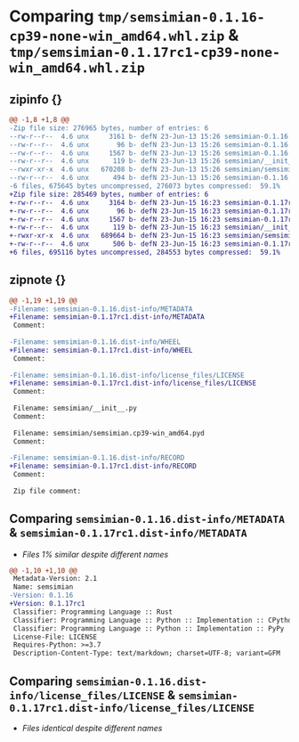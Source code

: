# Comparing `tmp/semsimian-0.1.16-cp39-none-win_amd64.whl.zip` & `tmp/semsimian-0.1.17rc1-cp39-none-win_amd64.whl.zip`

## zipinfo {}

```diff
@@ -1,8 +1,8 @@
-Zip file size: 276965 bytes, number of entries: 6
--rw-r--r--  4.6 unx     3161 b- defN 23-Jun-13 15:26 semsimian-0.1.16.dist-info/METADATA
--rw-r--r--  4.6 unx       96 b- defN 23-Jun-13 15:26 semsimian-0.1.16.dist-info/WHEEL
--rw-r--r--  4.6 unx     1567 b- defN 23-Jun-13 15:26 semsimian-0.1.16.dist-info/license_files/LICENSE
--rw-r--r--  4.6 unx      119 b- defN 23-Jun-13 15:26 semsimian/__init__.py
--rwxr-xr-x  4.6 unx   670208 b- defN 23-Jun-13 15:26 semsimian/semsimian.cp39-win_amd64.pyd
--rw-r--r--  4.6 unx      494 b- defN 23-Jun-13 15:26 semsimian-0.1.16.dist-info/RECORD
-6 files, 675645 bytes uncompressed, 276073 bytes compressed:  59.1%
+Zip file size: 285469 bytes, number of entries: 6
+-rw-r--r--  4.6 unx     3164 b- defN 23-Jun-15 16:23 semsimian-0.1.17rc1.dist-info/METADATA
+-rw-r--r--  4.6 unx       96 b- defN 23-Jun-15 16:23 semsimian-0.1.17rc1.dist-info/WHEEL
+-rw-r--r--  4.6 unx     1567 b- defN 23-Jun-15 16:23 semsimian-0.1.17rc1.dist-info/license_files/LICENSE
+-rw-r--r--  4.6 unx      119 b- defN 23-Jun-15 16:23 semsimian/__init__.py
+-rwxr-xr-x  4.6 unx   689664 b- defN 23-Jun-15 16:23 semsimian/semsimian.cp39-win_amd64.pyd
+-rw-r--r--  4.6 unx      506 b- defN 23-Jun-15 16:23 semsimian-0.1.17rc1.dist-info/RECORD
+6 files, 695116 bytes uncompressed, 284553 bytes compressed:  59.1%
```

## zipnote {}

```diff
@@ -1,19 +1,19 @@
-Filename: semsimian-0.1.16.dist-info/METADATA
+Filename: semsimian-0.1.17rc1.dist-info/METADATA
 Comment: 
 
-Filename: semsimian-0.1.16.dist-info/WHEEL
+Filename: semsimian-0.1.17rc1.dist-info/WHEEL
 Comment: 
 
-Filename: semsimian-0.1.16.dist-info/license_files/LICENSE
+Filename: semsimian-0.1.17rc1.dist-info/license_files/LICENSE
 Comment: 
 
 Filename: semsimian/__init__.py
 Comment: 
 
 Filename: semsimian/semsimian.cp39-win_amd64.pyd
 Comment: 
 
-Filename: semsimian-0.1.16.dist-info/RECORD
+Filename: semsimian-0.1.17rc1.dist-info/RECORD
 Comment: 
 
 Zip file comment:
```

## Comparing `semsimian-0.1.16.dist-info/METADATA` & `semsimian-0.1.17rc1.dist-info/METADATA`

 * *Files 1% similar despite different names*

```diff
@@ -1,10 +1,10 @@
 Metadata-Version: 2.1
 Name: semsimian
-Version: 0.1.16
+Version: 0.1.17rc1
 Classifier: Programming Language :: Rust
 Classifier: Programming Language :: Python :: Implementation :: CPython
 Classifier: Programming Language :: Python :: Implementation :: PyPy
 License-File: LICENSE
 Requires-Python: >=3.7
 Description-Content-Type: text/markdown; charset=UTF-8; variant=GFM
```

## Comparing `semsimian-0.1.16.dist-info/license_files/LICENSE` & `semsimian-0.1.17rc1.dist-info/license_files/LICENSE`

 * *Files identical despite different names*


